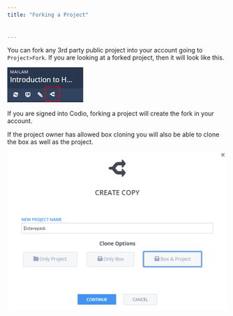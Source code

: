 ```yaml
---
title: "Forking a Project"


---
```


You can fork any 3rd party public project into your account going to `Project>Fork`. If you are looking at a forked project, then it will look like this.

![authtoken](/img/fork-ide.png)

If you are signed into Codio, forking a project will create the fork in your account.

If the project owner has allowed box cloning you will also be able to clone the box as well as the project.

![Clone box](/img/fork-clone.png)
